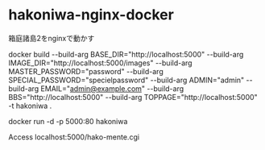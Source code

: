 # hakoniwa-nginx-docker
箱庭諸島2をnginxで動かす

docker build --build-arg BASE_DIR="http://localhost:5000" --build-arg IMAGE_DIR="http://localhost:5000/images" --build-arg MASTER_PASSWORD="password" --build-arg SPECIAL_PASSWORD="specielpassword" --build-arg ADMIN="admin" --build-arg EMAIL="admin@example.com" --build-arg BBS="http://localhost:5000" --build-arg TOPPAGE="http://localhost:5000" -t hakoniwa .

docker run -d -p 5000:80 hakoniwa

Access localhost:5000/hako-mente.cgi